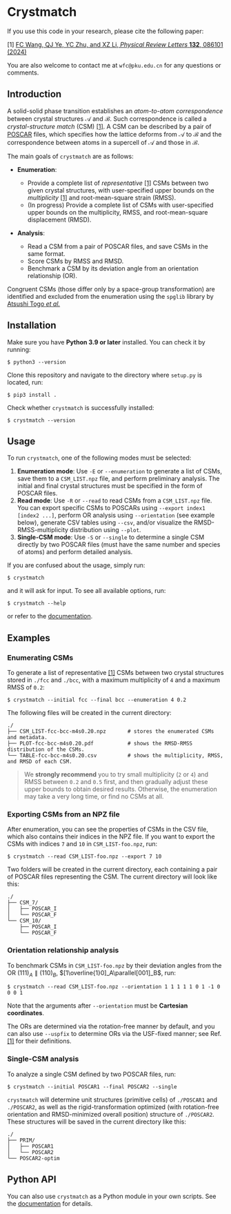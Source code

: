 # Crystmatch

If you use this code in your research, please cite the following paper:

\[1\] [FC Wang, QJ Ye, YC Zhu, and XZ Li, *Physical Review Letters* **132**, 086101 (2024)](https://arxiv.org/abs/2305.05278)

You are also welcome to contact me at `wfc@pku.edu.cn` for any questions or comments.

## Introduction

A solid-solid phase transition establishes an *atom-to-atom correspondence* between crystal structures $\mathcal A$ and $\mathcal B$. Such correspondence is called a *crystal-structure match* (CSM) [[1]](https://arxiv.org/abs/2305.05278). A CSM can be described by a pair of [POSCAR](https://www.vasp.at/wiki/index.php/POSCAR) files, which specifies how the lattice deforms from $\mathcal A$ to $\mathcal B$ and the correspondence between atoms in a supercell of $\mathcal A$ and those in $\mathcal B$.

The main goals of `crystmatch` are as follows:

- **Enumeration**:
    - Provide a complete list of *representative* [[1]](https://arxiv.org/abs/2305.05278) CSMs between two given crystal structures, with user-specified upper bounds on the *multiplicity* [[1]](https://arxiv.org/abs/2305.05278) and root-mean-square strain (RMSS).
    - (In progress) Provide a complete list of CSMs with user-specified upper bounds on the multiplicity, RMSS, and root-mean-square displacement (RMSD).

- **Analysis**:
    - Read a CSM from a pair of POSCAR files, and save CSMs in the same format.
    - Score CSMs by RMSS and RMSD.
    - Benchmark a CSM by its deviation angle from an orientation relationship (OR).

Congruent CSMs (those differ only by a space-group transformation) are identified and excluded from the enumeration using the `spglib` library by [Atsushi Togo *et al.*](https://www.tandfonline.com/doi/full/10.1080/27660400.2024.2384822)

## Installation

Make sure you have **Python 3.9 or later** installed. You can check it by running:

```
$ python3 --version
```

Clone this repository and navigate to the directory where `setup.py` is located, run:

```
$ pip3 install .
```

Check whether `crystmatch` is successfully installed:

```
$ crystmatch --version
```

## Usage

To run `crystmatch`, one of the following modes must be selected:

1. **Enumeration mode**: Use `-E` or `--enumeration` to generate a list of CSMs, save them to a `CSM_LIST.npz` file, and perform preliminary analysis. The initial and final crystal structures must be specified in the form of POSCAR files.
2. **Read mode**: Use `-R` or `--read` to read CSMs from a `CSM_LIST.npz` file. You can export specific CSMs to POSCARs using `--export index1 [index2 ...]`, perform OR analysis using `--orientation` (see example below), generate CSV tables using `--csv`, and/or visualize the RMSD-RMSS-multiplicity distribution using `--plot`.
3. **Single-CSM mode**: Use `-S` or `--single` to determine a single CSM directly by two POSCAR files (must have the same number and species of atoms) and perform detailed analysis.

If you are confused about the usage, simply run:

```
$ crystmatch
```

and it will ask for input. To see all available options, run:

```
$ crystmatch --help
```

or refer to the [documentation](https://fangcheng-wang.github.io/crystmatch/cli/).

## Examples

### Enumerating CSMs

To generate a list of representative [[1]](https://arxiv.org/abs/2305.05278) CSMs between two crystal structures stored in `./fcc` and `./bcc`, with a maximum multiplicity of `4` and a maximum RMSS of `0.2`:

```
$ crystmatch --initial fcc --final bcc --enumeration 4 0.2
```

The following files will be created in the current directory:

```
./
├── CSM_LIST-fcc-bcc-m4s0.20.npz       # stores the enumerated CSMs and metadata.
├── PLOT-fcc-bcc-m4s0.20.pdf           # shows the RMSD-RMSS distribution of the CSMs.
└── TABLE-fcc-bcc-m4s0.20.csv          # shows the multiplicity, RMSS, and RMSD of each CSM.
```

> We **strongly recommend** you to try small multiplicity (`2` or `4`) and RMSS between `0.2` and `0.5` first, and then gradually adjust these upper bounds to obtain desired results. Otherwise, the enumeration may take a very long time, or find no CSMs at all.

### Exporting CSMs from an NPZ file

After enumeration, you can see the properties of CSMs in the CSV file, which also contains their indices in the NPZ file. If you want to export the CSMs with indices `7` and `10` in `CSM_LIST-foo.npz`, run:

```
$ crystmatch --read CSM_LIST-foo.npz --export 7 10
```

Two folders will be created in the current directory, each containing a pair of POSCAR files representing the CSM. The current directory will look like this:

```
./
├── CSM_7/
│   ├── POSCAR_I
│   └── POSCAR_F
└── CSM_10/
    ├── POSCAR_I
    └── POSCAR_F
```

### Orientation relationship analysis

To benchmark CSMs in `CSM_LIST-foo.npz` by their deviation angles from the OR $(111)_A\parallel(110)_B$, $[1\overline{1}0]_A\parallel[001]_B$, run:

```
$ crystmatch --read CSM_LIST-foo.npz --orientation 1 1 1 1 1 0 1 -1 0 0 0 1
```

Note that the arguments after `--orientation` must be **Cartesian coordinates**.

The ORs are determined via the rotation-free manner by default, and you can also use `--uspfix` to determine ORs via the USF-fixed manner; see Ref. [[1]](https://arxiv.org/abs/2305.05278) for their definitions.

### Single-CSM analysis

To analyze a single CSM defined by two POSCAR files, run:

```
$ crystmatch --initial POSCAR1 --final POSCAR2 --single
```

`crystmatch` will determine unit structures (primitive cells) of `./POSCAR1` and `./POSCAR2`, as well as the rigid-transformation optimized (with rotation-free orientation and RMSD-minimized overall position) structure of `./POSCAR2`. These structures will be saved in the current directory like this:

```
./
├── PRIM/
│   ├── POSCAR1
│   └── POSCAR2
└── POSCAR2-optim
```

## Python API

You can also use `crystmatch` as a Python module in your own scripts. See the [documentation](https://fangcheng-wang.github.io/crystmatch/) for details.